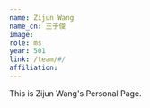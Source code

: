 ```yaml
---
name: Zijun Wang
name_cn: 王子俊
image: 
role: ms
year: 501
link: /team/#/
affiliation: 
---
```


This is Zijun Wang's Personal Page.
